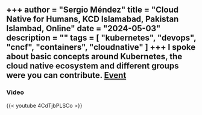 +++
author = "Sergio Méndez"
title = "Cloud Native for Humans, KCD Islamabad, Pakistan Islambad, Online"
date = "2024-05-03"
description = ""
tags = [
    "kubernetes",
    "devops",
    "cncf",
    "containers",
    "cloudnative"
]
+++
I spoke about  basic concepts around Kubernetes, the cloud native ecosystem and different groups were you can contribute.
[Event]( https://community.cncf.io/events/details/cncf-kcd-islamabad-presents-kcd-islamabad-2024/) 
---
### Video

{{< youtube 4CdTjbPLSCo >}}